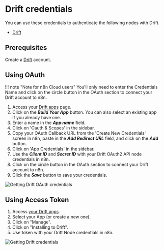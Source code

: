 # Drift credentials

You can use these credentials to authenticate the following nodes with Drift.

- [Drift](/integrations/builtin/app-nodes/n8n-nodes-base.drift/)

## Prerequisites

Create a [Drift](https://www.drift.com/) account.

## Using OAuth

!!! note "Note for n8n Cloud users"
    You'll only need to enter the Credentials Name and click on the circle button in the OAuth section to connect your Drift account to n8n.


1. Access your [Drift apps](https://dev.drift.com/apps) page.
2. Click on the ***Build Your App*** button. You can also select an existing app if you already have one.
3. Enter a name in the ***App name*** field.
4. Click on 'Oauth & Scopes' in the sidebar.
5. Copy your OAuth Callback URL from the 'Create New Credentials' screen in n8n, paste in the ***Add Redirect URL*** field, and click on the ***Add*** button.
6. Click on 'App Credentials' in the sidebar.
7. Use the ***Client ID*** and ***Secret ID*** with your Drift OAuth2 API node credentials in n8n.
8. Click on the circle button in the OAuth section to connect your Drift account to n8n.
9. Click the ***Save*** button to save your credentials.

![Getting Drift OAuth credentials](/_images/integrations/builtin/credentials/drift/using-oauth.gif)


## Using Access Token

1. Access [your Drift apps](https://dev.drift.com/apps).
2. Select your App (or create a new one).
3. Click on "Manage".
4. Click on "Installing to Drift".
5. Use token with your Drift Node credentials in n8n.

![Getting Drift credentials](/_images/integrations/builtin/credentials/drift/using-access-token.gif)
